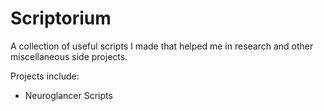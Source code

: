 # Scriptorium
A collection of useful scripts I made that helped me in research and other miscellaneous side projects.

Projects include:
- Neuroglancer Scripts